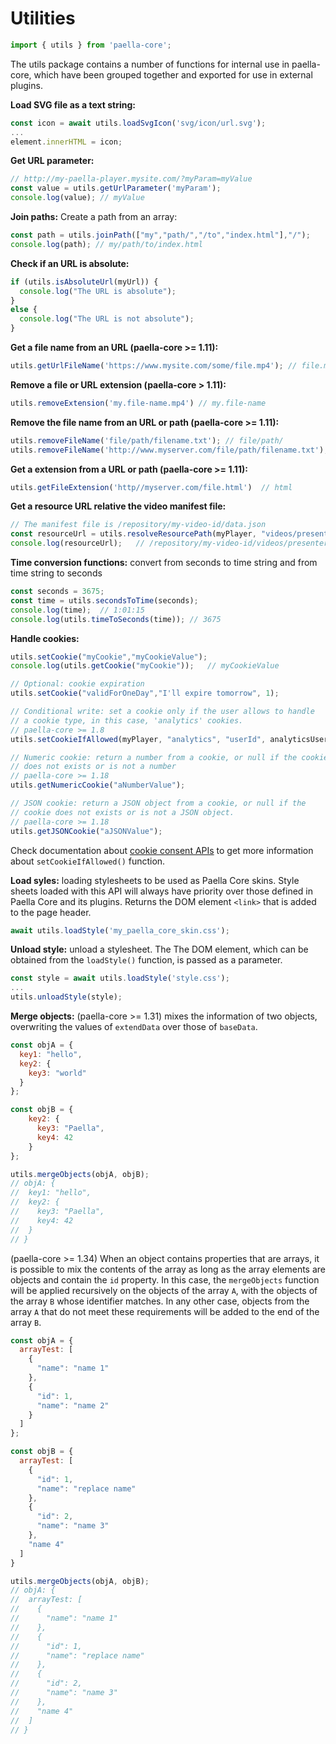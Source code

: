 # Utilities

```javascript
import { utils } from 'paella-core';
```



The utils package contains a number of functions for internal use in paella-core, which have been grouped together and exported for use in external plugins.

**Load SVG file as a text string:**

```javascript
const icon = await utils.loadSvgIcon('svg/icon/url.svg');
...
element.innerHTML = icon;
```



**Get URL parameter:**

```javascript
// http://my-paella-player.mysite.com/?myParam=myValue
const value = utils.getUrlParameter('myParam');
console.log(value);	// myValue
```



**Join paths:** Create a path from an array:

```javascript
const path = utils.joinPath(["my","path/","/to","index.html"],"/");
console.log(path); // my/path/to/index.html
```



**Check if an URL is absolute:**

```javascript
if (utils.isAbsoluteUrl(myUrl)) {
  console.log("The URL is absolute");
}
else {
  console.log("The URL is not absolute");
}
```

**Get a file name from an URL (paella-core >= 1.11):**

```javascript
utils.getUrlFileName('https://www.mysite.com/some/file.mp4'); // file.mp4
```

**Remove a file or URL extension (paella-core > 1.11):**

```javascript
utils.removeExtension('my.file-name.mp4') // my.file-name
```

**Remove the file name from an URL or path (paella-core >= 1.11):**

```javascript
utils.removeFileName('file/path/filename.txt'); // file/path/
utils.removeFileName('http://www.myserver.com/file/path/filename.txt');  // http://www.myserver.com/file/path/
```

**Get a extension from a URL or path (paella-core >= 1.11):**

```javascript
utils.getFileExtension('http//myserver.com/file.html')  // html
```

**Get a resource URL relative the video manifest file:**

```javascript
// The manifest file is /repository/my-video-id/data.json
const resourceUrl = utils.resolveResourcePath(myPlayer, "videos/presenter.mp4");
console.log(resourceUrl);	// /repository/my-video-id/videos/presenter.mp4
```



**Time conversion functions:** convert from seconds to time string and from time string to seconds

```javascript
const seconds = 3675;
const time = utils.secondsToTime(seconds);
console.log(time);	// 1:01:15
console.log(utils.timeToSeconds(time));	// 3675
```



**Handle cookies:**

```javascript
utils.setCookie("myCookie","myCookieValue");
console.log(utils.getCookie("myCookie"));	// myCookieValue

// Optional: cookie expiration
utils.setCookie("validForOneDay","I'll expire tomorrow", 1);

// Conditional write: set a cookie only if the user allows to handle
// a cookie type, in this case, 'analytics' cookies.
// paella-core >= 1.8
utils.setCookieIfAllowed(myPlayer, "analytics", "userId", analyticsUserId, 365);

// Numeric cookie: return a number from a cookie, or null if the cookie
// does not exists or is not a number
// paella-core >= 1.18
utils.getNumericCookie("aNumberValue");

// JSON cookie: return a JSON object from a cookie, or null if the
// cookie does not exists or is not a JSON object.
// paella-core >= 1.18
utils.getJSONCookie("aJSONValue");
```

Check documentation about [cookie consent APIs](cookie_consent.md) to get more information about `setCookieIfAllowed()` function.

**Load syles:** loading stylesheets to be used as Paella Core skins. Style sheets loaded with this API will always have priority over those defined in Paella Core and its plugins. Returns the DOM element `<link>` that is added to the page header.

```javascript
await utils.loadStyle('my_paella_core_skin.css');
```

**Unload style:** unload a stylesheet. The  The DOM element, which can be obtained from the `loadStyle()` function, is passed as a parameter.

```javascript
const style = await utils.loadStyle('style.css');
...
utils.unloadStyle(style);
```

**Merge objects:** (paella-core >= 1.31) mixes the information of two objects, overwriting the values of `extendData` over those of `baseData`.

```javascript
const objA = {
  key1: "hello",
  key2: {
    key3: "world"
  }
};

const objB = {
	key2: {
	  key3: "Paella",
	  key4: 42
	}
};

utils.mergeObjects(objA, objB);
// objA: {
//  key1: "hello",
//  key2: {
//    key3: "Paella",
//    key4: 42
//  }
// }
```

(paella-core >= 1.34) When an object contains properties that are arrays, it is possible to mix the contents of the array as long as the array elements are objects and contain the `id` property. In this case, the `mergeObjects` function will be applied recursively on the objects of the array `A`, with the objects of the array `B` whose identifier matches. In any other case, objects from the array `A` that do not meet these requirements will be added to the end of the array `B`.

```js
const objA = {
  arrayTest: [
    {
      "name": "name 1"
    },
    {
      "id": 1,
      "name": "name 2"
    }
  ]
};

const objB = {
  arrayTest: [
    {
      "id": 1,
      "name": "replace name"
    },
    {
      "id": 2,
      "name": "name 3"
    },
    "name 4"
  ]
}

utils.mergeObjects(objA, objB);
// objA: {
//  arrayTest: [
//    {
//      "name": "name 1"
//    },
//    {
//      "id": 1,
//      "name": "replace name"
//    },
//    {
//      "id": 2,
//      "name": "name 3"
//    },
//    "name 4"
//  ]
// }
```
